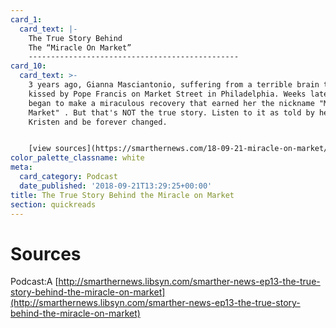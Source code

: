 ```yaml
---
card_1:
  card_text: |-
    The True Story Behind  
    The “Miracle On Market”
    -----------------------------------------------
card_10:
  card_text: >-
    3 years ago, Gianna Masciantonio, suffering from a terrible brain tumor, was
    kissed by Pope Francis on Market Street in Philadelphia. Weeks later, she
    began to make a miraculous recovery that earned her the nickname "Miracle On
    Market" . But that's NOT the true story. Listen to it as told by her mother
    Kristen and be forever changed.


    [view sources](https://smarthernews.com/18-09-21-miracle-on-market/)
color_palette_classname: white
meta:
  card_category: Podcast
  date_published: '2018-09-21T13:29:25+00:00'
title: The True Story Behind the Miracle on Market
section: quickreads
---
```

Sources
=======

Podcast:A [http://smarthernews.libsyn.com/smarther-news-ep13-the-true-story-behind-the-miracle-on-market](http://smarthernews.libsyn.com/smarther-news-ep13-the-true-story-behind-the-miracle-on-market)